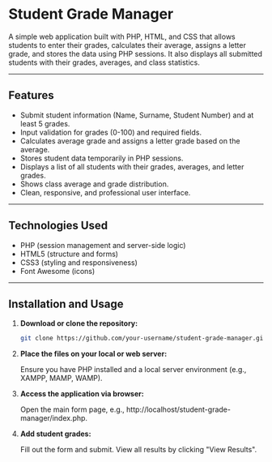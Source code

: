# Student Grade Manager

A simple web application built with PHP, HTML, and CSS that allows students to enter their grades, calculates their average, assigns a letter grade, and stores the data using PHP sessions. It also displays all submitted students with their grades, averages, and class statistics.

---

## Features

- Submit student information (Name, Surname, Student Number) and at least 5 grades.
- Input validation for grades (0-100) and required fields.
- Calculates average grade and assigns a letter grade based on the average.
- Stores student data temporarily in PHP sessions.
- Displays a list of all students with their grades, averages, and letter grades.
- Shows class average and grade distribution.
- Clean, responsive, and professional user interface.

---

## Technologies Used

- PHP (session management and server-side logic)
- HTML5 (structure and forms)
- CSS3 (styling and responsiveness)
- Font Awesome (icons)

---

## Installation and Usage

1. **Download or clone the repository:**

   ```bash
   git clone https://github.com/your-username/student-grade-manager.git
   
2. **Place the files on your local or web server:**

   Ensure you have PHP installed and a local server environment (e.g., XAMPP, MAMP, WAMP).

3. **Access the application via browser:**

   Open the main form page, e.g., http://localhost/student-grade-manager/index.php.

4. **Add student grades:**

   Fill out the form and submit. View all results by clicking "View Results".
